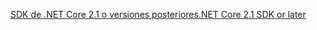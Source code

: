 [<span data-ttu-id="34c7a-101">SDK de .NET Core 2.1 o versiones posteriores</span><span class="sxs-lookup"><span data-stu-id="34c7a-101">.NET Core 2.1 SDK or later</span></span>](https://dotnet.microsoft.com/download/dotnet-core)
